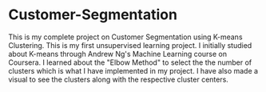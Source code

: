 # Customer-Segmentation
This is my complete project on Customer Segmentation using K-means Clustering. This is my first unsupervised learning project. I initially studied about K-means through Andrew Ng's Machine Learning course on Coursera. I learned about the "Elbow Method" to select the the number of clusters which is what I have implemented in my project. I have also made a visual to see the clusters along with the respective cluster centers. 

